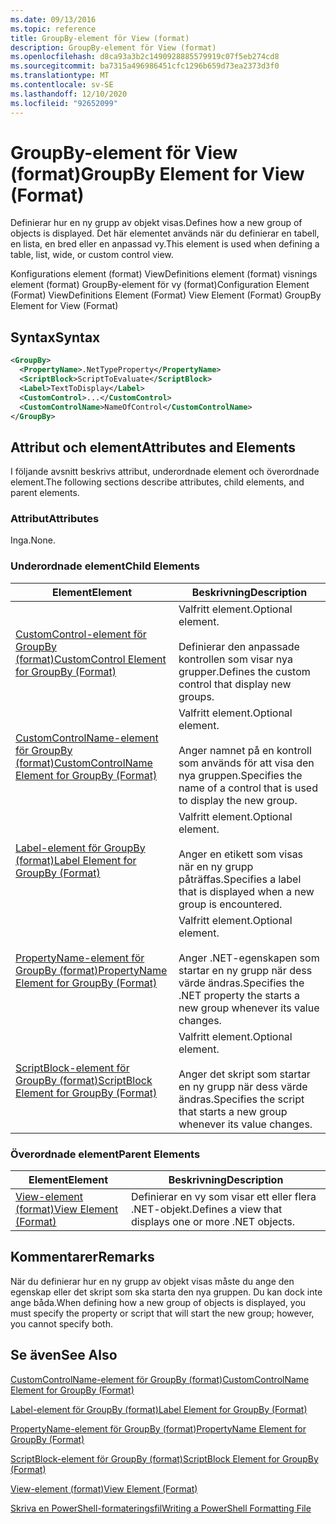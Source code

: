 ```yaml
---
ms.date: 09/13/2016
ms.topic: reference
title: GroupBy-element för View (format)
description: GroupBy-element för View (format)
ms.openlocfilehash: d8ca93a3b2c1490928885579919c07f5eb274cd8
ms.sourcegitcommit: ba7315a496986451cfc1296b659d73ea2373d3f0
ms.translationtype: MT
ms.contentlocale: sv-SE
ms.lasthandoff: 12/10/2020
ms.locfileid: "92652099"
---
```

# <a name="groupby-element-for-view-format"></a><span data-ttu-id="a63af-103">GroupBy-element för View (format)</span><span class="sxs-lookup"><span data-stu-id="a63af-103">GroupBy Element for View (Format)</span></span>

<span data-ttu-id="a63af-104">Definierar hur en ny grupp av objekt visas.</span><span class="sxs-lookup"><span data-stu-id="a63af-104">Defines how a new group of objects is displayed.</span></span> <span data-ttu-id="a63af-105">Det här elementet används när du definierar en tabell, en lista, en bred eller en anpassad vy.</span><span class="sxs-lookup"><span data-stu-id="a63af-105">This element is used when defining a table, list, wide, or custom control view.</span></span>

<span data-ttu-id="a63af-106">Konfigurations element (format) ViewDefinitions element (format) visnings element (format) GroupBy-element för vy (format)</span><span class="sxs-lookup"><span data-stu-id="a63af-106">Configuration Element (Format) ViewDefinitions Element (Format) View Element (Format) GroupBy Element for View (Format)</span></span>

## <a name="syntax"></a><span data-ttu-id="a63af-107">Syntax</span><span class="sxs-lookup"><span data-stu-id="a63af-107">Syntax</span></span>

```xml
<GroupBy>
  <PropertyName>.NetTypeProperty</PropertyName>
  <ScriptBlock>ScriptToEvaluate</ScriptBlock>
  <Label>TextToDisplay</Label>
  <CustomControl>...</CustomControl>
  <CustomControlName>NameOfControl</CustomControlName>
</GroupBy>
```

## <a name="attributes-and-elements"></a><span data-ttu-id="a63af-108">Attribut och element</span><span class="sxs-lookup"><span data-stu-id="a63af-108">Attributes and Elements</span></span>

<span data-ttu-id="a63af-109">I följande avsnitt beskrivs attribut, underordnade element och överordnade element.</span><span class="sxs-lookup"><span data-stu-id="a63af-109">The following sections describe attributes, child elements, and parent elements.</span></span>

### <a name="attributes"></a><span data-ttu-id="a63af-110">Attribut</span><span class="sxs-lookup"><span data-stu-id="a63af-110">Attributes</span></span>

<span data-ttu-id="a63af-111">Inga.</span><span class="sxs-lookup"><span data-stu-id="a63af-111">None.</span></span>

### <a name="child-elements"></a><span data-ttu-id="a63af-112">Underordnade element</span><span class="sxs-lookup"><span data-stu-id="a63af-112">Child Elements</span></span>

|<span data-ttu-id="a63af-113">Element</span><span class="sxs-lookup"><span data-stu-id="a63af-113">Element</span></span>|<span data-ttu-id="a63af-114">Beskrivning</span><span class="sxs-lookup"><span data-stu-id="a63af-114">Description</span></span>|
|-------------|-----------------|
|[<span data-ttu-id="a63af-115">CustomControl-element för GroupBy (format)</span><span class="sxs-lookup"><span data-stu-id="a63af-115">CustomControl Element for GroupBy (Format)</span></span>](./customcontrol-element-for-groupby-format.md)|<span data-ttu-id="a63af-116">Valfritt element.</span><span class="sxs-lookup"><span data-stu-id="a63af-116">Optional element.</span></span><br /><br /> <span data-ttu-id="a63af-117">Definierar den anpassade kontrollen som visar nya grupper.</span><span class="sxs-lookup"><span data-stu-id="a63af-117">Defines the custom control that display new groups.</span></span>|
|[<span data-ttu-id="a63af-118">CustomControlName-element för GroupBy (format)</span><span class="sxs-lookup"><span data-stu-id="a63af-118">CustomControlName Element for GroupBy (Format)</span></span>](./customcontrolname-element-for-groupby-format.md)|<span data-ttu-id="a63af-119">Valfritt element.</span><span class="sxs-lookup"><span data-stu-id="a63af-119">Optional element.</span></span><br /><br /> <span data-ttu-id="a63af-120">Anger namnet på en kontroll som används för att visa den nya gruppen.</span><span class="sxs-lookup"><span data-stu-id="a63af-120">Specifies the name of a control that is used to display the new group.</span></span>|
|[<span data-ttu-id="a63af-121">Label-element för GroupBy (format)</span><span class="sxs-lookup"><span data-stu-id="a63af-121">Label Element for GroupBy (Format)</span></span>](./label-element-for-groupby-format.md)|<span data-ttu-id="a63af-122">Valfritt element.</span><span class="sxs-lookup"><span data-stu-id="a63af-122">Optional element.</span></span><br /><br /> <span data-ttu-id="a63af-123">Anger en etikett som visas när en ny grupp påträffas.</span><span class="sxs-lookup"><span data-stu-id="a63af-123">Specifies a label that is displayed when a new group is encountered.</span></span>|
|[<span data-ttu-id="a63af-124">PropertyName-element för GroupBy (format)</span><span class="sxs-lookup"><span data-stu-id="a63af-124">PropertyName Element for GroupBy (Format)</span></span>](./propertyname-element-for-groupby-format.md)|<span data-ttu-id="a63af-125">Valfritt element.</span><span class="sxs-lookup"><span data-stu-id="a63af-125">Optional element.</span></span><br /><br /> <span data-ttu-id="a63af-126">Anger .NET-egenskapen som startar en ny grupp när dess värde ändras.</span><span class="sxs-lookup"><span data-stu-id="a63af-126">Specifies the .NET property the starts a new group whenever its value changes.</span></span>|
|[<span data-ttu-id="a63af-127">ScriptBlock-element för GroupBy (format)</span><span class="sxs-lookup"><span data-stu-id="a63af-127">ScriptBlock Element for GroupBy (Format)</span></span>](./scriptblock-element-for-groupby-format.md)|<span data-ttu-id="a63af-128">Valfritt element.</span><span class="sxs-lookup"><span data-stu-id="a63af-128">Optional element.</span></span><br /><br /> <span data-ttu-id="a63af-129">Anger det skript som startar en ny grupp när dess värde ändras.</span><span class="sxs-lookup"><span data-stu-id="a63af-129">Specifies the script that starts a new group whenever its value changes.</span></span>|

### <a name="parent-elements"></a><span data-ttu-id="a63af-130">Överordnade element</span><span class="sxs-lookup"><span data-stu-id="a63af-130">Parent Elements</span></span>

|<span data-ttu-id="a63af-131">Element</span><span class="sxs-lookup"><span data-stu-id="a63af-131">Element</span></span>|<span data-ttu-id="a63af-132">Beskrivning</span><span class="sxs-lookup"><span data-stu-id="a63af-132">Description</span></span>|
|-------------|-----------------|
|[<span data-ttu-id="a63af-133">View-element (format)</span><span class="sxs-lookup"><span data-stu-id="a63af-133">View Element (Format)</span></span>](./view-element-format.md)|<span data-ttu-id="a63af-134">Definierar en vy som visar ett eller flera .NET-objekt.</span><span class="sxs-lookup"><span data-stu-id="a63af-134">Defines a view that displays one or more .NET objects.</span></span>|

## <a name="remarks"></a><span data-ttu-id="a63af-135">Kommentarer</span><span class="sxs-lookup"><span data-stu-id="a63af-135">Remarks</span></span>

<span data-ttu-id="a63af-136">När du definierar hur en ny grupp av objekt visas måste du ange den egenskap eller det skript som ska starta den nya gruppen. Du kan dock inte ange båda.</span><span class="sxs-lookup"><span data-stu-id="a63af-136">When defining how a new group of objects is displayed, you must specify the property or script that will start the new group; however, you cannot specify both.</span></span>

## <a name="see-also"></a><span data-ttu-id="a63af-137">Se även</span><span class="sxs-lookup"><span data-stu-id="a63af-137">See Also</span></span>

[<span data-ttu-id="a63af-138">CustomControlName-element för GroupBy (format)</span><span class="sxs-lookup"><span data-stu-id="a63af-138">CustomControlName Element for GroupBy (Format)</span></span>](./customcontrolname-element-for-groupby-format.md)

[<span data-ttu-id="a63af-139">Label-element för GroupBy (format)</span><span class="sxs-lookup"><span data-stu-id="a63af-139">Label Element for GroupBy (Format)</span></span>](./label-element-for-groupby-format.md)

[<span data-ttu-id="a63af-140">PropertyName-element för GroupBy (format)</span><span class="sxs-lookup"><span data-stu-id="a63af-140">PropertyName Element for GroupBy (Format)</span></span>](./propertyname-element-for-groupby-format.md)

[<span data-ttu-id="a63af-141">ScriptBlock-element för GroupBy (format)</span><span class="sxs-lookup"><span data-stu-id="a63af-141">ScriptBlock Element for GroupBy (Format)</span></span>](./scriptblock-element-for-groupby-format.md)

[<span data-ttu-id="a63af-142">View-element (format)</span><span class="sxs-lookup"><span data-stu-id="a63af-142">View Element (Format)</span></span>](./view-element-format.md)

[<span data-ttu-id="a63af-143">Skriva en PowerShell-formateringsfil</span><span class="sxs-lookup"><span data-stu-id="a63af-143">Writing a PowerShell Formatting File</span></span>](./writing-a-powershell-formatting-file.md)

